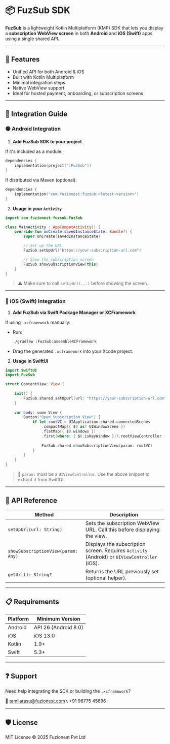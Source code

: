 # 📦 FuzSub SDK

**FuzSub** is a lightweight Kotlin Multiplatform (KMP) SDK that lets you display a **subscription WebView screen** in both **Android** and **iOS (Swift)** apps using a single shared API.

---

## 🚀 Features

* Unified API for both Android & iOS
* Built with Kotlin Multiplatform
* Minimal integration steps
* Native WebView support
* Ideal for hosted payment, onboarding, or subscription screens

---

## 📲 Integration Guide

### 🟢 Android Integration

1. **Add FuzSub SDK to your project**

If it's included as a module:

```kotlin
dependencies {
    implementation(project(":FuzSub"))
}
```

If distributed via Maven (optional):

```kotlin
dependencies {
    implementation("com.fuzionest:fuzsub:<latest-version>")
}
```

2. **Usage in your `Activity`**

```kotlin
import com.fuzionest.fuzsub.FuzSub

class MainActivity : AppCompatActivity() {
    override fun onCreate(savedInstanceState: Bundle?) {
        super.onCreate(savedInstanceState)

        // Set up the URL
        FuzSub.setUpUrl("https://your-subscription-url.com")

        // Show the subscription screen
        FuzSub.showSubscriptionView(this)
    }
}
```

> ⚠️ Make sure to call `setUpUrl(...)` before showing the screen.

---

### 🍎 iOS (Swift) Integration

1. **Add FuzSub via Swift Package Manager or XCFramework**

If using `.xcframework` manually:

* Run:

  ```bash
  ./gradlew :FuzSub:assembleXCFramework
  ```
* Drag the generated `.xcframework` into your Xcode project.

2. **Usage in SwiftUI**

```swift
import SwiftUI
import FuzSub

struct ContentView: View {
    
    init() {
        FuzSub.shared.setUpUrl(url: "https://your-subscription-url.com")
    }
    
    var body: some View {
        Button("Open Subscription View") {
            if let rootVC = UIApplication.shared.connectedScenes
                .compactMap({ $0 as? UIWindowScene })
                .flatMap({ $0.windows })
                .first(where: { $0.isKeyWindow })?.rootViewController {
                
                FuzSub.shared.showSubscriptionView(param: rootVC)
            }
        }
    }
}
```

> 📌 `param:` must be a `UIViewController`. Use the above snippet to extract it from SwiftUI.

---

## 📘 API Reference

| Method                             | Description                                                                                  |
| ---------------------------------- | -------------------------------------------------------------------------------------------- |
| `setUpUrl(url: String)`            | Sets the subscription WebView URL. Call this before displaying the view.                     |
| `showSubscriptionView(param: Any)` | Displays the subscription screen. Requires `Activity` (Android) or `UIViewController` (iOS). |
| `getUrl(): String?`                | Returns the URL previously set (optional helper).                                            |

---

## 📋 Requirements

| Platform | Minimum Version      |
| -------- | -------------------- |
| Android  | API 26 (Android 8.0) |
| iOS      | iOS 13.0             |
| Kotlin   | 1.9+                 |
| Swift    | 5.3+                 |

---

## ❓ Support

Need help integrating the SDK or building the `.xcframework`?

📧 [tamilarasu@fuzionest.com](mailto:tamilarasu@fuzionest.com)
📞 +91 96775 45696

---

## 🛡 License

MIT License © 2025 Fuzionest Pvt Ltd
